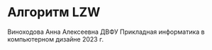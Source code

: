 # Алгоритм LZW
Виноходова Анна Алексеевна
ДВФУ
Прикладная информатика в компьютерном дизайне
2023 г.
